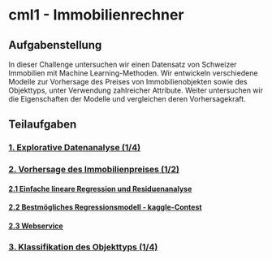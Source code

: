 # cml1 - Immobilienrechner
## Aufgabenstellung

In dieser Challenge untersuchen wir einen Datensatz von Schweizer Immobilien mit Machine Learning-Methoden. Wir entwickeln verschiedene Modelle zur Vorhersage des Preises von Immobilienobjekten sowie des Objekttyps, unter Verwendung zahlreicher Attribute. Weiter untersuchen wir die Eigenschaften der Modelle und vergleichen deren Vorhersagekraft.

## Teilaufgaben

### [1. Explorative Datenanalyse (1/4)](https://github.com/alexschillingfhnw/cml1/tree/main/Berichte/1_Explorative_Datenanalyse)

### [2. Vorhersage des Immobilienpreises (1/2)](https://github.com/alexschillingfhnw/cml1/tree/main/Berichte/2_Vorhersage_des_Immobilienpreises)

#### [2.1 Einfache lineare Regression und Residuenanalyse](https://github.com/alexschillingfhnw/cml1/tree/main/Berichte/2_Vorhersage_des_Immobilienpreises/2.1_Einfache_lineare_Regression_und_Residuenanalyse)

#### [2.2 Bestmögliches Regressionsmodell - kaggle-Contest](https://github.com/alexschillingfhnw/cml1/tree/main/Berichte/2_Vorhersage_des_Immobilienpreises/2.2_Bestm%C3%B6gliches_Regressionsmodell_kaggle_Contest)

#### [2.3 Webservice](https://github.com/alexschillingfhnw/cml1/tree/main/Berichte/2_Vorhersage_des_Immobilienpreises/2.3_Webservice)

### [3. Klassifikation des Objekttyps (1/4)](https://github.com/alexschillingfhnw/cml1/tree/main/Berichte/3_Klassifikation_des_Objekttyps)
